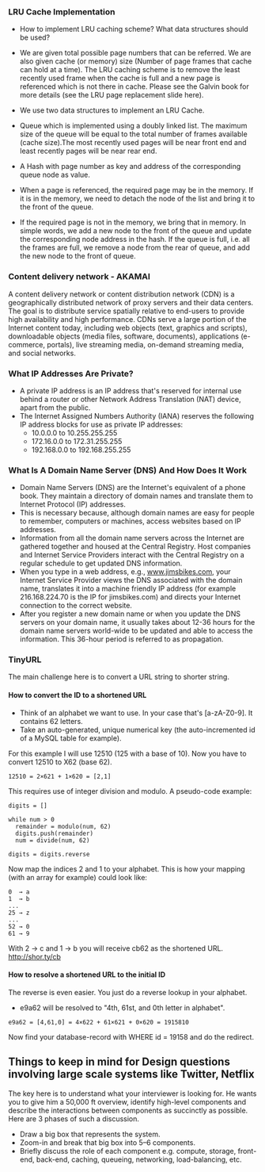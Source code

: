 ### LRU Cache Implementation
- How to implement LRU caching scheme? What data structures should be used?
- We are given total possible page numbers that can be referred. We are also given cache (or memory) size (Number of page frames that cache can hold at a time). The LRU caching scheme is to remove the least recently used frame when the cache is full and a new page is referenced which is not there in cache. Please see the Galvin book for more details (see the LRU page replacement slide here).

- We use two data structures to implement an LRU Cache.
- Queue which is implemented using a doubly linked list. The maximum size of the queue will be equal to the total number of frames available (cache size).The most recently used pages will be near front end and least recently pages will be near rear end.
- A Hash with page number as key and address of the corresponding queue node as value.
- When a page is referenced, the required page may be in the memory. If it is in the memory, we need to detach the node of the list and bring it to the front of the queue.
- If the required page is not in the memory, we bring that in memory. In simple words, we add a new node to the front of the queue and update the corresponding node address in the hash. If the queue is full, i.e. all the frames are full, we remove a node from the rear of queue, and add the new node to the front of queue.


### Content delivery network - AKAMAI

A content delivery network or content distribution network (CDN) is a geographically distributed network of proxy servers and their data centers. The goal is to distribute service spatially relative to end-users to provide high availability and high performance. CDNs serve a large portion of the Internet content today, including web objects (text, graphics and scripts), downloadable objects (media files, software, documents), applications (e-commerce, portals), live streaming media, on-demand streaming media, and social networks.

### What IP Addresses Are Private?
- A private IP address is an IP address that's reserved for internal use behind a router or other Network Address Translation (NAT) device, apart from the public.
- The Internet Assigned Numbers Authority (IANA) reserves the following IP address blocks for use as private IP addresses:
  - 10.0.0.0 to 10.255.255.255
  - 172.16.0.0 to 172.31.255.255
  - 192.168.0.0 to 192.168.255.255

### What Is A Domain Name Server (DNS) And How Does It Work

- Domain Name Servers (DNS) are the Internet's equivalent of a phone book. They maintain a directory of domain names and translate them to Internet Protocol (IP) addresses.
- This is necessary because, although domain names are easy for people to remember, computers or machines, access websites based on IP addresses. 
- Information from all the domain name servers across the Internet are gathered together and housed at the Central Registry. Host companies and Internet Service Providers interact with the Central Registry on a regular schedule to get updated DNS information. 
- When you type in a web address, e.g., www.jimsbikes.com, your Internet Service Provider views the DNS associated with the domain name, translates it into a machine friendly IP address (for example 216.168.224.70 is the IP for jimsbikes.com) and directs your Internet connection to the correct website. 
- After you register a new domain name or when you update the DNS servers on your domain name, it usually takes about 12-36 hours for the domain name servers world-wide to be updated and able to access the information. This 36-hour period is referred to as propagation.


### TinyURL

The main challenge here is to convert a URL string to shorter string.

#### How to convert the ID to a shortened URL
- Think of an alphabet we want to use. In your case that's [a-zA-Z0-9]. It contains 62 letters.
- Take an auto-generated, unique numerical key (the auto-incremented id of a MySQL table for example).

For this example I will use 12510 (125 with a base of 10).
Now you have to convert 12510 to X62 (base 62).
```
12510 = 2×621 + 1×620 = [2,1]
```
This requires use of integer division and modulo. A pseudo-code example:
```
digits = []

while num > 0
  remainder = modulo(num, 62)
  digits.push(remainder)
  num = divide(num, 62)

digits = digits.reverse
```
Now map the indices 2 and 1 to your alphabet. This is how your mapping (with an array for example) could look like:
```
0  → a
1  → b
...
25 → z
...
52 → 0
61 → 9
```
With 2 → c and 1 → b you will receive cb62 as the shortened URL.
http://shor.ty/cb
#### How to resolve a shortened URL to the initial ID

The reverse is even easier. You just do a reverse lookup in your alphabet.

- e9a62 will be resolved to "4th, 61st, and 0th letter in alphabet".
```
e9a62 = [4,61,0] = 4×622 + 61×621 + 0×620 = 1915810
```
Now find your database-record with WHERE id = 19158 and do the redirect.



## Things to keep in mind for Design questions involving large scale systems like Twitter, Netflix

The key here is to understand what your interviewer is looking for. He wants you to give him a 50,000 ft overview, identify high-level components and describe the interactions between components as succinctly as possible. Here are 3 ​phases of such a discussion.
  - Draw a big box that represents the system.
  - Zoom-in and break that big box into 5–6 components.
  - Briefly discuss the role of each component e.g. compute, storage, front-end, back-end, caching, queueing, networking, load-balancing, etc.
